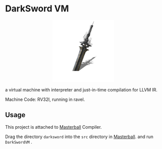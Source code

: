 # DarkSword VM

<div align="center">
	<img src="asset/darksword.png" height="200" width="200" />
</div>



a virtual machine with interpreter and just-in-time compilation for LLVM IR.

Machine Code: RV32I, running in ravel.



## Usage

This project is attached to [Masterball](https://github.com/SiriusNEO/Masterball) Compiler.

Drag the directory `darksword` into the `src` directory in [Masterball](https://github.com/SiriusNEO/Masterball). and run `DarkSwordVM` .